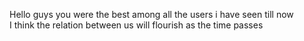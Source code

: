 Hello guys you were the best among all the users i have seen till now
<br>
I think the relation between us will flourish as the time passes
